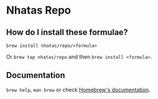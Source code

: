# Nhatas Repo

## How do I install these formulae?

`brew install nhatas/repo/<formula>`

Or `brew tap nhatas/repo` and then `brew install <formula>`.

## Documentation

`brew help`, `man brew` or check [Homebrew's documentation](https://docs.brew.sh).
